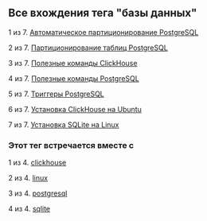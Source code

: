 ## Все вхождения тега "базы данных"


1 из 7. [Автоматическое партиционирование PostgreSQL](./2020-07-17_postgresql_autopart.md)

2 из 7. [Партиционирование таблиц PostgreSQL](./2020-07-17_postgresql_partitioning.md)

3 из 7. [Полезные команды ClickHouse](./2020-07-12_clickhouse_snippets.md)

4 из 7. [Полезные команды PostgreSQL](./2021-01-13_postgresql_snippets.md)

5 из 7. [Триггеры PostgreSQL](./2020-07-17_postgresql_triggers.md)

6 из 7. [Установка ClickHouse на Ubuntu](./2020-07-12_clickhouse_install_ubuntu.md)

7 из 7. [Установка SQLite на Linux](./2020-09-02_linux_sqlite.md)



### Этот тег встречается вместе с


1 из 4. [clickhouse](./meta_clickhouse.md)

2 из 4. [linux](./meta_linux.md)

3 из 4. [postgresql](./meta_postgresql.md)

4 из 4. [sqlite](./meta_sqlite.md)

